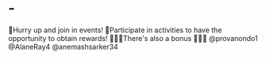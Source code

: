 # -
🙋Hurry up and join in events!  🤩Participate in activities to have the opportunity to obtain rewards!  🎁🎁🎁There's also a bonus 🥰🥰🥰 @provanondo1 @AlaneRay4 @anemashsarker34
